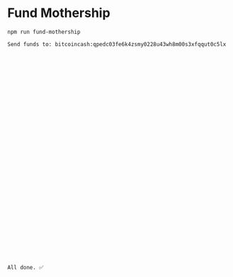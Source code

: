 # Fund Mothership

```
npm run fund-mothership

Send funds to: bitcoincash:qpedc03fe6k4zsmy0228u43wh8m00s3xfqqut0c5lx



































All done. ✅
```

